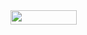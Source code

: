 <img src="svgs/4daf3a5a68689f8e693668260b4034cc.svg?invert_in_darkmode" align=middle width=106.21028714999997pt height=22.831056599999986pt/>
